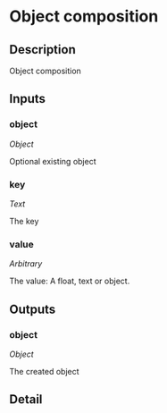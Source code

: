 # Object composition

## Description
Object composition

## Inputs
### object

*Object*

Optional existing object

### key

*Text*

The key

### value

*Arbitrary*

The value: A float, text or object.

## Outputs
### object

*Object*

The created object

## Detail

